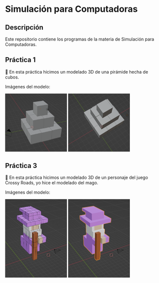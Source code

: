 # Simulación para Computadoras

## Descripción
Este repositorio contiene los programas de la materia de Simulación para Computadoras.

## Práctica 1
🔼 En esta práctica hicimos un modelado 3D de una pirámide hecha de cubos.

Imágenes del modelo:

<p float="left">
    <img src="./practica1_piramide/practica1_1.png" width="200"/>
    <img src="./practica1_piramide/practica1_2.png" width="200"/>
</p>

## Práctica 3
🔮 En esta práctica hicimos un modelado 3D de un personaje del juego Crossy Roads, yo hice el modelado del mago.

Imágenes del modelo:

<p float="left">
    <img src="./practica3_personaje/practica3_1.png" width="200"/>
    <img src="./practica3_personaje/practica3_2.png" width="200"/>
</p>